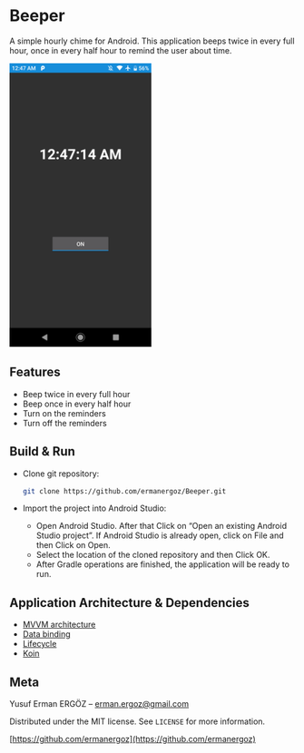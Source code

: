 # Beeper

A simple hourly chime for Android. This application beeps twice in every full hour, once in every half hour to remind the user about time.

<p float="center">
	<img src="https://github.com/ermanergoz/Beeper/blob/main/resources/ss1.png" height="500">
</p>

## Features

- Beep twice in every full hour
- Beep once in every half hour
- Turn on the reminders
- Turn off the reminders

## Build & Run

- Clone git repository:

	```sh
	git clone https://github.com/ermanergoz/Beeper.git
	```

- Import the project into Android Studio:
	- Open Android Studio. After that Click on “Open an existing Android Studio project”. If Android Studio is already open, click on File and then Click on Open.
	- Select the location of the cloned repository and then Click OK.
	- After Gradle operations are finished, the application will be ready to run.

## Application Architecture & Dependencies

- [MVVM architecture](https://developer.android.com/jetpack/guide)
- [Data binding](https://developer.android.com/topic/libraries/data-binding)
- [Lifecycle](https://developer.android.com/topic/libraries/architecture/lifecycle)
- [Koin](https://insert-koin.io/)

## Meta

Yusuf Erman ERGÖZ – erman.ergoz@gmail.com

Distributed under the MIT license. See ``LICENSE`` for more information.

[https://github.com/ermanergoz](https://github.com/ermanergoz)
